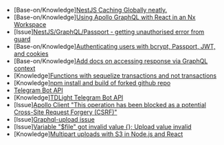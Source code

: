 - [Base-on/Knowledge][NestJS Caching Globally neatly.](https://dev.to/secmohammed/nestjs-caching-globally-neatly-1e17)
- [Base-on/Knowledge][Using Apollo GraphQL with React in an Nx Workspace](https://blog.nrwl.io/using-apollo-graphql-with-react-in-an-nx-workspace-99db8d69cebe)
- [Issue][NestJS/GraphQL/Passport - getting unauthorised error from guard](https://stackoverflow.com/questions/68390441/nestjs-graphql-passport-getting-unauthorised-error-from-guard)
- [Base-on/Knowledge][Authenticating users with bcrypt, Passport, JWT, and cookies](https://wanago.io/2020/05/25/api-nestjs-authenticating-users-bcrypt-passport-jwt-cookies/)
- [Base-on/Knowledge][Add docs on accessing response via GraphQL context](https://github.com/nestjs/docs.nestjs.com/pull/2146/commits/b36e78b791c1d717ec6257367b6e246b882625d4)
- [Knowledge][Functions with sequelize transactions and not transactions](https://stackoverflow.com/questions/64860963/functions-with-sequelize-transactions-and-not-transactions)
- [Knowledge][npm install and build of forked github repo](https://stackoverflow.com/questions/40528053/npm-install-and-build-of-forked-github-repo/57829251#57829251)
- [Telegram Bot API](https://github.com/tdlib/telegram-bot-api)
- [Knowledge][TDLight Telegram Bot API](https://github.com/tdlight-team/tdlight-telegram-bot-api)
- [Issue][Apollo Client "This operation has been blocked as a potential Cross-Site Request Forgery (CSRF)"](https://stackoverflow.com/questions/74581070/apollo-client-this-operation-has-been-blocked-as-a-potential-cross-site-request)
- [Issue][Graphql-upload issue](https://github.com/jaydenseric/graphql-upload/issues/358)
- [Issue][Variable "$file" got invalid value {}; Upload value invalid](https://stackoverflow.com/questions/64658321/variable-file-got-invalid-value-upload-value-invalid)
- [Knowledge][Multipart uploads with S3 in Node.js and React](https://blog.logrocket.com/multipart-uploads-s3-node-js-react/)